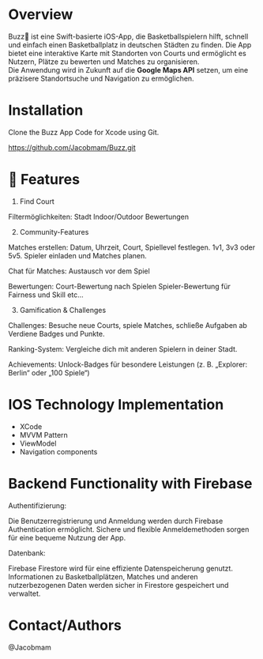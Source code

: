 # **Overview**  

Buzz🏀 ist eine Swift-basierte iOS-App, die Basketballspielern hilft, schnell und einfach einen Basketballplatz in deutschen Städten zu finden. Die App bietet eine interaktive Karte mit Standorten von Courts und ermöglicht es Nutzern, Plätze zu bewerten und Matches zu organisieren.  
Die Anwendung wird in Zukunft auf die **Google Maps API** setzen, um eine präzisere Standortsuche und Navigation zu ermöglichen.  


# Installation

Clone the Buzz App Code for Xcode using Git.

https://github.com/Jacobmam/Buzz.git


# 🚀 Features

1. Find Court
  
Filtermöglichkeiten:
Stadt
Indoor/Outdoor
Bewertungen

2. Community-Features

Matches erstellen:
Datum, Uhrzeit, Court, Spiellevel festlegen. 1v1, 3v3 oder 5v5.
Spieler einladen und Matches planen.

Chat für Matches:
Austausch vor dem Spiel

Bewertungen:
Court-Bewertung nach Spielen
Spieler-Bewertung für Fairness und Skill etc...


3. Gamification & Challenges

Challenges:
Besuche neue Courts, spiele Matches, schließe Aufgaben ab
Verdiene Badges und Punkte.

Ranking-System:
Vergleiche dich mit anderen Spielern in deiner Stadt.

Achievements:
Unlock-Badges für besondere Leistungen (z. B. „Explorer: Berlin“ oder „100 Spiele“)


# IOS Technology Implementation

- XCode
- MVVM Pattern
- ViewModel
- Navigation components


# Backend Functionality with Firebase

Authentifizierung:

Die Benutzerregistrierung und Anmeldung werden durch Firebase Authentication ermöglicht.
Sichere und flexible Anmeldemethoden sorgen für eine bequeme Nutzung der App.


Datenbank:

Firebase Firestore wird für eine effiziente Datenspeicherung genutzt.
Informationen zu Basketballplätzen, Matches und anderen nutzerbezogenen Daten werden sicher in Firestore gespeichert und verwaltet.

# Contact/Authors

@Jacobmam

